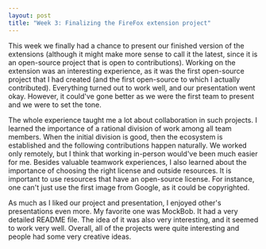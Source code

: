 ```yaml
---
layout: post
title: "Week 3: Finalizing the FireFox extension project"
---
```



This week we finally had a chance to present our finished version of the extensions (although it might make more sense to call it the latest, since it is an open-source project that is open to contributions). Working on the extension was an interesting experience, as it was the first open-source project that I had created (and the first open-source to which I actually contributed). Everything turned out to work well, and our presentation went okay. However, it could've gone better as we were the first team to present and we were to set the tone. 

The whole experience taught me a lot about collaboration in such projects. I learned the importance of a rational division of work among all team members. When the initial division is good, then the ecosystem is established and the following contributions happen naturally. We worked only remotely, but I think that working in-person would've been much easier for me. Besides valuable teamwork experiences, I also learned about the importance of choosing the right license and outside resources. It is important to use resources that have an open-source license. For instance, one can't just use the first image from Google, as it could be copyrighted.

As much as I liked our project and presentation, I enjoyed other's presentations even more. My favorite one was MockBob. It had a very detailed README file. The idea of it was also very interesting, and it seemed to work very well. Overall, all of the projects were quite interesting and people had some very creative ideas.
